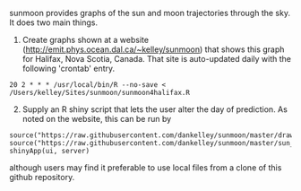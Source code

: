 sunmoon provides graphs of the sun and moon trajectories through the sky.  It does two main things.

1. Create graphs shown at a website
   (http://emit.phys.ocean.dal.ca/~kelley/sunmoon) that shows this graph for
Halifax, Nova Scotia, Canada.  That site is auto-updated daily with the
following 'crontab' entry.
```
20 2 * * * /usr/local/bin/R --no-save < /Users/kelley/Sites/sunmoon/sunmoon4halifax.R
```

2. Supply an R shiny script that lets the user alter the day of prediction.
As noted on the website, this can be run by
```
source("https://raw.githubusercontent.com/dankelley/sunmoon/master/drawMoon.R")
source("https://raw.githubusercontent.com/dankelley/sunmoon/master/sun_moon_app.R")
shinyApp(ui, server)
```
although users may find it preferable to use local files from a clone of this
github repository.


